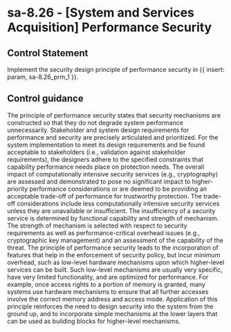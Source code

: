 # sa-8.26 - \[System and Services Acquisition\] Performance Security

## Control Statement

Implement the security design principle of performance security in {{ insert: param, sa-8.26_prm_1 }}.

## Control guidance

The principle of performance security states that security mechanisms are constructed so that they do not degrade system performance unnecessarily. Stakeholder and system design requirements for performance and security are precisely articulated and prioritized. For the system implementation to meet its design requirements and be found acceptable to stakeholders (i.e., validation against stakeholder requirements), the designers adhere to the specified constraints that capability performance needs place on protection needs. The overall impact of computationally intensive security services (e.g., cryptography) are assessed and demonstrated to pose no significant impact to higher-priority performance considerations or are deemed to be providing an acceptable trade-off of performance for trustworthy protection. The trade-off considerations include less computationally intensive security services unless they are unavailable or insufficient. The insufficiency of a security service is determined by functional capability and strength of mechanism. The strength of mechanism is selected with respect to security requirements as well as performance-critical overhead issues (e.g., cryptographic key management) and an assessment of the capability of the threat. The principle of performance security leads to the incorporation of features that help in the enforcement of security policy, but incur minimum overhead, such as low-level hardware mechanisms upon which higher-level services can be built. Such low-level mechanisms are usually very specific, have very limited functionality, and are optimized for performance. For example, once access rights to a portion of memory is granted, many systems use hardware mechanisms to ensure that all further accesses involve the correct memory address and access mode. Application of this principle reinforces the need to design security into the system from the ground up, and to incorporate simple mechanisms at the lower layers that can be used as building blocks for higher-level mechanisms.
